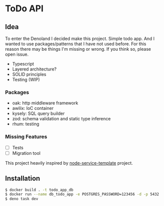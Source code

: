 # ToDo API

## Idea

To enter the Denoland I decided make this project. Simple todo app. And I wanted to use packages/patterns that I have not used before. For this reason there may be things I'm missing or wrong. If you think so, please open issue.

* Typescript
* Layered architecture?
* SOLID principles
* Testing (WIP)

### Packages

* oak: http middleware framework
* awilix: IoC container
* kysely: SQL query builder
* zod: schema validation and static type inference
* rhum: testing

### Missing Features

* [ ] Tests
* [ ] Migration tool

This project heavily inspired by [node-service-template](https://github.com/lokalise/node-service-template) project.

## Installation

```bash
$ docker build . -t todo_app_db
$ docker run --name db_todo_app -e POSTGRES_PASSWORD=123456 -d -p 5432:5432 todo_app_db
$ deno task dev
```
